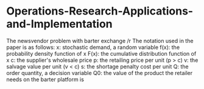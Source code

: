 # Operations-Research-Applications-and-Implementation
The newsvendor problem with barter exchange /r
The notation used in the paper is as follows:
x: stochastic demand, a random variable
f(x): the probability density function of x
F(x): the cumulative distribution function of x
c: the supplier's wholesale price
p: the retailing price per unit (p > c)
v: the salvage value per unit (v < c)
s: the shortage penalty cost per unit
Q: the order quantity, a decision variable
Q0: the value of the product the retailer needs on the barter platform is 
